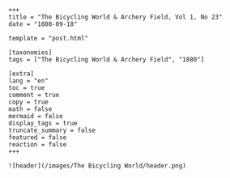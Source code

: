 
    +++
    title = "The Bicycling World & Archery Field, Vol 1, No 23"
    date = "1880-09-18"

    template = "post.html"

    [taxonomies]
    tags = ["The Bicycling World & Archery Field", "1880"]

    [extra]
    lang = "en"
    toc = true
    comment = true
    copy = true
    math = false
    mermaid = false
    display_tags = true
    truncate_summary = false
    featured = false
    reaction = false
    +++

    ![header](/images/The Bicycling World/header.png)

    